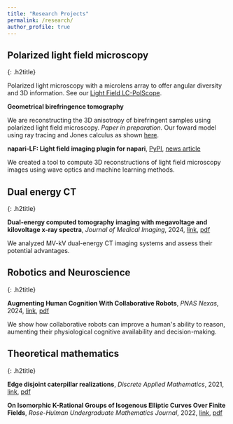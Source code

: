 ```yaml
---
title: "Research Projects"
permalink: /research/
author_profile: true
---
```


<style>
.h2title {
  color: #096192;
  /* background-color: #F5F5F5; */
  /* opacity: 0.6; */
  /* font-family: Calibri; */
  /* font-size: 20px; */
}
</style>

## Polarized light field microscopy
{: .h2title}

Polarized light microscopy with a microlens array to offer angular diversity and 3D information. See our [Light Field LC-PolScope](https://doi.org/10.1364/JOSAA.458034).

**Geometrical birefringence tomography**

We are reconstructing the 3D anisotropy of birefringent samples using polarized light field microscopy.
*Paper in preparation.* Our foward model using ray tracing and Jones calculus as shown [here](https://doi.org/10.1364/JOSAA.458034).

<div class="github-card" data-github="PolarizedLightFieldMicroscopy/forward-model" data-width="300em" data-height="" data-theme="default"></div>

**napari-LF: Light field imaging plugin for napari**,
[PyPI](https://pypi.org/project/napari-LF/), [news article](https://www.mbl.edu/news/mbl-uchicago-scientists-roll-out-new-tool-viewing-3d-images)

We created a tool to compute 3D reconstructions of light field microscopy images using wave optics and machine learning methods.
<div class="github-card" data-github="PolarizedLightFieldMicroscopy/napari-LF" data-width="300em" data-height="" data-theme="default"></div>


## Dual energy CT
{: .h2title}

**Dual-energy computed tomography imaging with megavoltage and kilovoltage x-ray spectra**,
*Journal of Medical Imaging*, 2024,
[link](https://doi.org/10.1117/1.JMI.11.2.023501),
[pdf](http://gschlafly.github.io/files/2024-03-04-dual-energy-JMI.pdf)
<!-- [Arxiv link](https://www.medrxiv.org/content/10.1101/2023.06.22.23291766v1), -->
<!-- [pdf](http://gschlafly.github.io/files/2023-06-22-dual-energy.pdf) -->

We analyzed MV-kV dual-energy CT imaging systems and assess their potential advantages.

<div class="github-card" data-github="gjadick/dex-single-ray" data-width="300em" data-height="" data-theme="default"></div>

## Robotics and Neuroscience
{: .h2title}

**Augmenting Human Cognition With Collaborative Robots**, 
*PNAS Nexas*, 2024,
[link](https://doi.org/10.1093/pnasnexus/pgae016),
[pdf](http://gschlafly.github.io/files/2024-01-17-robots-cognition-PNAS.pdf)
<!-- [DARPA collaboration](https://murpheylab.github.io/projects/HumanSwarmCollaboration), -->

We show how collaborative robots can improve a human's ability to reason, aumenting their physiological cognitive availability and decision-making.


## Theoretical mathematics
{: .h2title}

**Edge disjoint caterpillar realizations**,
*Discrete Applied Mathematics*, 2021,
[link](https://doi.org/10.1016/j.dam.2020.11.006),
[pdf](http://gschlafly.github.io/files/2020-11-26-caterpillar.pdf)

**On Isomorphic K-Rational Groups of Isogenous Elliptic Curves Over Finite Fields**,
*Rose-Hulman Undergraduate Mathematics Journal*, 2022,
[link](https://scholar.rose-hulman.edu/rhumj/vol23/iss1/4),
[pdf](http://gschlafly.github.io/files/2022-05-07-ellptic-curves.pdf)



<!-- This following line needs to be on this page so that the github cards render. -->
<script src="/assets/github-cards/src/widget.js"></script>
